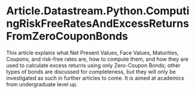 # Article.Datastream.Python.ComputingRiskFreeRatesAndExcessReturnsFromZeroCouponBonds
This article explains what Net Present Values, Face Values, Maturities, Coupons, and risk-free rates are, how to compute them, and how they are used to calculate excess returns using only Zero-Coupon Bonds; other types of bonds are discussed for completeness, but they will only be investigated as such in further articles to come. It is aimed at academics from undergraduate level up.
